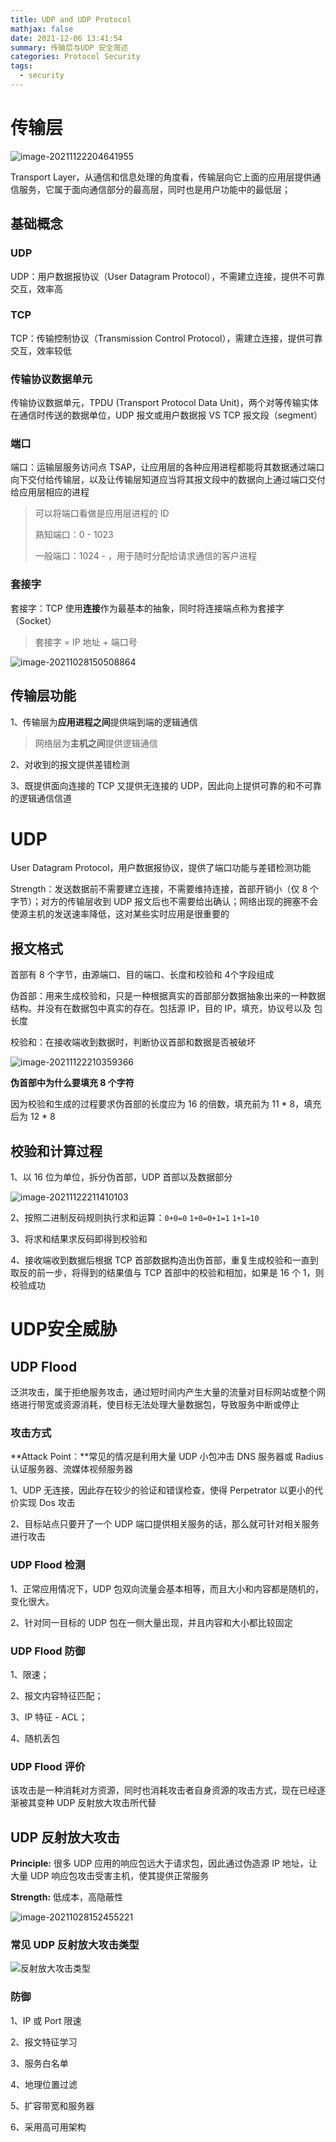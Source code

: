 ```yaml
---
title: UDP and UDP Protocol
mathjax: false
date: 2021-12-06 13:41:54
summary: 传输层与UDP 安全简述
categories: Protocol Security
tags:
  - security
---
```

# 传输层

![image-20211122204641955](https://raw.githubusercontent.com/Coming98/pictures/main/image-20211122204641955.png)

Transport Layer，从通信和信息处理的角度看，传输层向它上面的应用层提供通信服务，它属于面向通信部分的最高层，同时也是用户功能中的最低层；

## 基础概念

### UDP

UDP：用户数据报协议（User Datagram Protocol），不需建立连接，提供不可靠交互，效率高

### TCP

TCP：传输控制协议（Transmission Control Protocol），需建立连接，提供可靠交互，效率较低

### 传输协议数据单元

传输协议数据单元，TPDU (Transport Protocol Data Unit)，两个对等传输实体在通信时传送的数据单位，UDP 报文或用户数据报 VS TCP 报文段（segment）

### 端口

端口：运输层服务访问点 TSAP，让应用层的各种应用进程都能将其数据通过端口向下交付给传输层，以及让传输层知道应当将其报文段中的数据向上通过端口交付给应用层相应的进程

> 可以将端口看做是应用层进程的 ID
>
> 熟知端口：0 - 1023
>
> 一般端口：1024 - ，用于随时分配给请求通信的客户进程

### 套接字

套接字：TCP 使用**连接**作为最基本的抽象，同时将连接端点称为套接字（Socket）

> 套接字 = IP 地址 + 端口号

![image-20211028150508864](https://raw.githubusercontent.com/Coming98/pictures/main/image-20211028150508864.png)

## 传输层功能

1、传输层为**应用进程之间**提供端到端的逻辑通信
> 网络层为**主机之间**提供逻辑通信

2、对收到的报文提供差错检测

3、既提供面向连接的 TCP 又提供无连接的 UDP，因此向上提供可靠的和不可靠的逻辑通信信道

# UDP

User Datagram Protocol，用户数据报协议，提供了端口功能与差错检测功能

Strength：发送数据前不需要建立连接，不需要维持连接，首部开销小（仅 8 个字节）；对方的传输层收到 UDP 报文后也不需要给出确认；网络出现的拥塞不会使源主机的发送速率降低，这对某些实时应用是很重要的

## 报文格式

首部有 8 个字节，由源端口、目的端口、长度和校验和 4个字段组成

伪首部：用来生成校验和，只是一种根据真实的首部部分数据抽象出来的一种数据结构。并没有在数据包中真实的存在。包括源 IP，目的 IP，填充，协议号以及 包长度

校验和：在接收端收到数据时，判断协议首部和数据是否被破坏

![image-20211122210359366](https://raw.githubusercontent.com/Coming98/pictures/main/image-20211122210359366.png)

**伪首部中为什么要填充 8 个字符**

因为校验和生成的过程要求伪首部的长度应为 16 的倍数，填充前为 11 * 8，填充后为 12 * 8

## 校验和计算过程

1、以 16 位为单位，拆分伪首部，UDP 首部以及数据部分

![image-20211122211410103](https://raw.githubusercontent.com/Coming98/pictures/main/image-20211122211410103.png)

2、按照二进制反码规则执行求和运算：`0+0=0` `1+0=0+1=1` `1+1=10`

3、将求和结果求反码即得到校验和

4、接收端收到数据后根据 TCP 首部数据构造出伪首部，重复生成校验和一直到取反的前一步，将得到的结果值与 TCP 首部中的校验和相加，如果是 16 个 1，则校验成功

# UDP安全威胁

## UDP Flood

泛洪攻击，属于拒绝服务攻击，通过短时间内产生大量的流量对目标网站或整个网络进行带宽或资源消耗，使目标无法处理大量数据包，导致服务中断或停止

### 攻击方式

**Attack Point：**常见的情况是利用大量 UDP 小包冲击 DNS 服务器或 Radius 认证服务器、流媒体视频服务器

1、UDP 无连接，因此存在较少的验证和错误检查，使得 Perpetrator 以更小的代价实现 Dos 攻击

2、目标站点只要开了一个 UDP 端口提供相关服务的话，那么就可针对相关服务进行攻击

### UDP Flood 检测

1、正常应用情况下，UDP 包双向流量会基本相等，而且大小和内容都是随机的，变化很大。

2、针对同一目标的 UDP 包在一侧大量出现，并且内容和大小都比较固定

### UDP Flood 防御

1、限速；

2、报文内容特征匹配；

3、IP 特征 - ACL；

4、随机丢包

### UDP Flood 评价

该攻击是一种消耗对方资源，同时也消耗攻击者自身资源的攻击方式，现在已经逐渐被其变种 UDP 反射放大攻击所代替

## UDP 反射放大攻击

**Principle:** 很多 UDP 应用的响应包远大于请求包，因此通过伪造源 IP 地址，让大量 UDP 响应包攻击受害主机，使其提供正常服务

**Strength:** 低成本，高隐蔽性

![image-20211028152455221](https://raw.githubusercontent.com/Coming98/pictures/main/image-20211028152455221.png)

### 常见 UDP 反射放大攻击类型

![反射放大攻击类型](https://raw.githubusercontent.com/Coming98/pictures/main/20211206133858.png)

### 防御

1、IP 或 Port 限速

2、报文特征学习

3、服务白名单

4、地理位置过滤

5、扩容带宽和服务器

6、采用高可用架构
